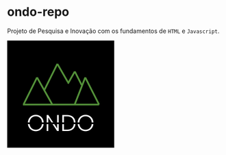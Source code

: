 # ondo-repo

Projeto de Pesquisa e Inovação com os fundamentos de `HTML` e `Javascript`.

![logo](/assets/logo.png)
